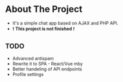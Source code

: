 # About The Project

- It's a simple chat app based on AJAX and PHP API.
- :exclamation: **This project is not finished** :exclamation:

## TODO
- Advanced antispam
- Rewrite it to SPA - React/Vue mby
- Better handeling of API endpoints
- Profile settings
